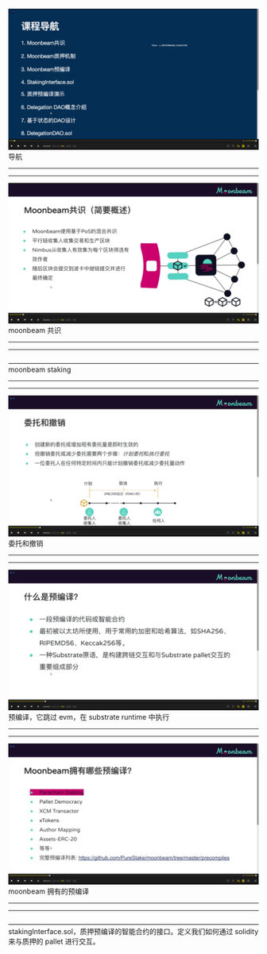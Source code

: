 ![](./img/2022-04-29-21-22-32.png)  
导航

---

---

![](./img/2022-04-29-21-23-48.png)  
moonbeam 共识

---

---

![](./img/2022-04-29-21-25-16.png)  
moonbeam staking

---

---

![](./img/2022-04-29-21-26-10.png)  
委托和撤销

---

---

![](./img/2022-04-29-21-27-07.png)
预编译，它跳过 evm，在 substrate runtime 中执行

---

---

![](./img/2022-04-29-21-28-05.png)  
moonbeam 拥有的预编译

---

---
![](./img/2022-04-29-21-31-21.png)      
stakingInterface.sol，质押预编译的智能合约的接口。定义我们如何通过 solidity 来与质押的 pallet 进行交互。
